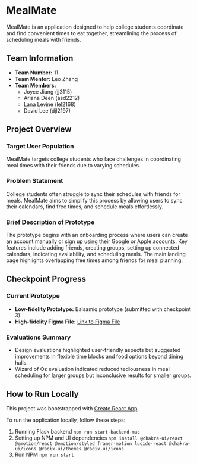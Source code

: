 # MealMate

MealMate is an application designed to help college students coordinate and find convenient times to eat together, streamlining the process of scheduling meals with friends.

## Team Information

- **Team Number:** 11
- **Team Mentor:** Leo Zhang
- **Team Members:** 
  - Joyce Jiang (jj3115)
  - Ariana Deen (asd2212)
  - Lana Levine (lel2168)
  - David Lee (djl2197)

## Project Overview

### Target User Population
MealMate targets college students who face challenges in coordinating meal times with their friends due to varying schedules.

### Problem Statement
College students often struggle to sync their schedules with friends for meals. MealMate aims to simplify this process by allowing users to sync their calendars, find free times, and schedule meals effortlessly.

### Brief Description of Prototype
The prototype begins with an onboarding process where users can create an account manually or sign up using their Google or Apple accounts. Key features include adding friends, creating groups, setting up connected calendars, indicating availability, and scheduling meals. The main landing page highlights overlapping free times among friends for meal planning.

## Checkpoint Progress

### Current Prototype
- **Low-fidelity Prototype:** Balsamiq prototype (submitted with checkpoint 3)
- **High-fidelity Figma File:** [Link to Figma File](https://www.figma.com/file/NOTWGXWWqFXSMopEAkAoXF/mealmate?type=design&node-id=389-1392&mode=design)

### Evaluations Summary
- Design evaluations highlighted user-friendly aspects but suggested improvements in flexible time blocks and food options beyond dining halls.
- Wizard of Oz evaluation indicated reduced tediousness in meal scheduling for larger groups but inconclusive results for smaller groups.

## How to Run Locally

This project was bootstrapped with [Create React App](https://github.com/facebook/create-react-app).

To run the application locally, follow these steps:

1. Running Flask backend
`npm run start-backend-mac`
2. Setting up NPM and UI dependencies
`npm install @chakra-ui/react @emotion/react @emotion/styled framer-motion lucide-react @chakra-ui/icons @radix-ui/themes @radix-ui/icons`
3. Run NPM
`npm run start`

